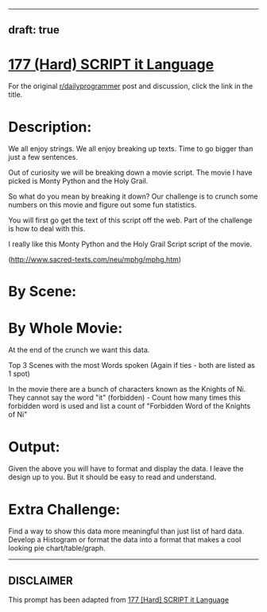 ---
draft: true
----

# [177 (Hard) SCRIPT it Language](https://www.reddit.com/r/dailyprogrammer/comments/2exnal/8292014_challenge_177_hard_script_it_language/)

For the original [r/dailyprogrammer](https://www.reddit.com/r/dailyprogrammer/) post and discussion, click the link in the title.

# Description:
We all enjoy strings. We all enjoy breaking up texts. Time to go bigger than just a few sentences.

Out of curiosity we will be breaking down a movie script. The movie I have picked is Monty Python and the Holy Grail. 

So what do you mean by breaking it down? Our challenge is to crunch some numbers on this movie and figure out some fun statistics.

You will first go get the text of this script off the web. Part of the challenge is how to deal with this.

I really like this Monty Python and the Holy Grail Script script of the movie.

(http://www.sacred-texts.com/neu/mphg/mphg.htm)
# By Scene:
# By Whole Movie:
At the end of the crunch we want this data.

Top 3 Scenes with the most Words spoken (Again if ties - both are listed as 1 spot)

In the movie there are a bunch of characters known as the Knights of Ni. They cannot say the word "it" (forbidden) - Count how many times this forbidden word is used and list a count of "Forbidden Word of the Knights of Ni"

# Output:
Given the above you will have to format and display the data. I leave the design up to you. But it should be easy to read and understand. 

# Extra Challenge:
Find a way to show this data more meaningful than just list of hard data. Develop a Histogram or format the data into a format that makes a cool looking pie chart/table/graph. 


----
## **DISCLAIMER**
This prompt has been adapted from [177 [Hard] SCRIPT it Language](https://www.reddit.com/r/dailyprogrammer/comments/2exnal/8292014_challenge_177_hard_script_it_language/
)
